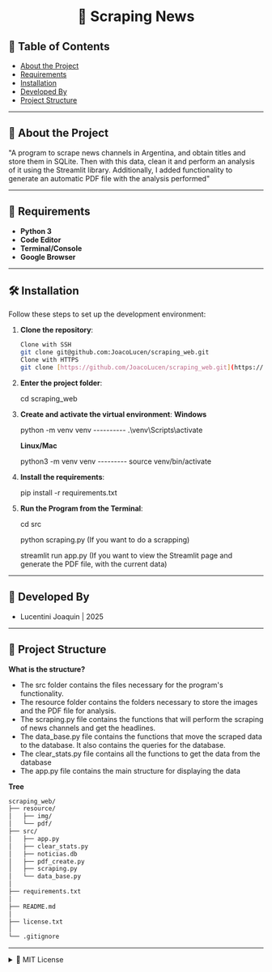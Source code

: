 <h1 align="center">📁 Scraping News</h1>

## 📑 Table of Contents
- [About the Project](#-about-the-project)
- [Requirements](#-requirements)
- [Installation](#-installation)
- [Developed By](#-developed-by)
- [Project Structure](#-project-structure)

--------------------------------------------------------------------
## 🌟 About the Project
"A program to scrape news channels in Argentina, and obtain titles and store them in SQLite.
Then with this data, clean it and perform an analysis of it using the Streamlit library. Additionally, I added functionality to generate an automatic PDF file with the analysis performed"

--------------------------------------------------------------------
## 🌳 Requirements

- **Python 3**
- **Code Editor**
- **Terminal/Console**
- **Google Browser**

--------------------------------------------------------------------
## 🛠️ Installation

Follow these steps to set up the development environment:

1. **Clone the repository**:
   ```bash
   Clone with SSH
   git clone git@github.com:JoacoLucen/scraping_web.git
   Clone with HTTPS
   git clone [https://github.com/JoacoLucen/scraping_web.git](https://github.com/JoacoLucen/scraping_web.git)

2. **Enter the project folder**:

    cd scraping_web

3. **Create and activate the virtual environment**:
    **Windows**

    python -m venv venv  ----------  .\venv\Scripts\activate

    **Linux/Mac**

    python3 -m venv venv  ---------  source venv/bin/activate

4. **Install the requirements**:

    pip install -r requirements.txt

4. **Run the Program from the Terminal**: 

    cd src

    python scraping.py (If you want to do a scrapping)

    streamlit run app.py (If you want to view the Streamlit page and generate the PDF file, with the current data)


--------------------------------------------------------------------

## 👥 Developed By

- Lucentini Joaquin | 2025

--------------------------------------------------------------------
## 🌳 Project Structure

**What is the structure?**
- The src folder contains the files necessary for the program's functionality.
- The resource folder contains the folders necessary to store the images and the PDF file for analysis.
- The scraping.py file contains the functions that will perform the scraping of news channels and get the headlines.
- The data_base.py file contains the functions that move the scraped data to the database. It also contains the queries for the database.
- The clear_stats.py file contains all the functions to get the data from the database
- The app.py file contains the main structure for displaying the data

**Tree**

```bash
scraping_web/
├── resource/
│   ├── img/
│   └── pdf/
├── src/
│   ├── app.py
│   ├── clear_stats.py
│   ├── noticias.db
│   ├── pdf_create.py
│   ├── scraping.py
│   └── data_base.py
│ 
├── requirements.txt      
│ 
├── README.md
│ 
├── license.txt
│ 
└── .gitignore
```

--------------------------------------------------------------------
<details>
<summary>📝 MIT License</summary>

Copyright (c) [2025] [Lucentini Joaquin]

Permission is hereby granted, free of charge, to any person obtaining a copy
of this software and associated documentation files (the "Software"), to deal
in the Software without restriction, including without limitation the rights
to use, copy, modify, merge, publish, distribute, sublicense, and/or sell
copies of the Software, and to permit persons to whom the Software is
furnished to do so, subject to the following conditions:

The above copyright notice and this permission notice shall be included in all
copies or substantial portions of the Software.

THE SOFTWARE IS PROVIDED "AS IS", WITHOUT WARRANTY OF ANY KIND, EXPRESS OR
IMPLIED, INCLUDING BUT NOT LIMITED TO THE WARRANTIES OF MERCHANTABILITY,
FITNESS FOR A PARTICULAR PURPOSE AND NONINFRINGEMENT. IN NO EVENT SHALL THE
AUTHORS OR COPYRIGHT HOLDERS BE LIABLE FOR ANY CLAIM, DAMAGES OR OTHER
LIABILITY, WHETHER IN AN ACTION OF CONTRACT, TORT OR OTHERWISE, ARISING FROM,
OUT OF OR IN CONNECTION WITH THE SOFTWARE OR THE USE OR OTHER DEALINGS IN THE
SOFTWARE.

</details>